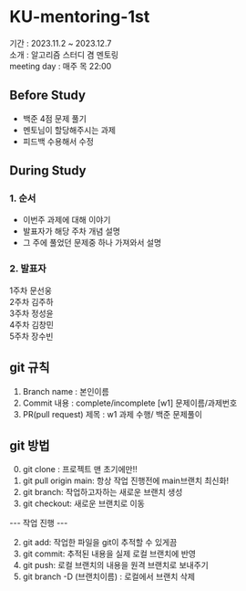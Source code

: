 # KU-mentoring-1st
기간 : 2023.11.2 ~ 2023.12.7  
소개 : 알고리즘 스터디 겸 멘토링  
meeting day : 매주 목 22:00  
  
## Before Study
- 백준 4점 문제 풀기
- 멘토님이 할당해주시는 과제
- 피드백 수용해서 수정

## During Study
### 1. 순서
- 이번주 과제에 대해 이야기
- 발표자가 해당 주차 개념 설명
- 그 주에 풀었던 문제중 하나 가져와서 설명

### 2. 발표자
1주차 문선웅  
2주차 김주하  
3주차 정성윤  
4주차 김창민  
5주차 장수빈

## git 규칙
1. Branch name : 본인이름
2. Commit 내용 : complete/incomplete [w1] 문제이름/과제번호
3. PR(pull request) 제목 : w1 과제 수행/ 백준 문제풀이

## git 방법
0. git clone : 프로젝트 맨 초기에만!!
1. git pull origin main: 항상 작업 진행전에 main브랜치 최신화!
2. git branch: 작업하고자하는 새로운 브랜치 생성
3. git checkout: 새로운 브랜치로 이동


--- 작업 진행 ---  

2. git add: 작업한 파일을 git이 추적할 수 있게끔
3. git commit: 추적된 내용을 실제 로컬 브랜치에 반영
4. git push: 로컬 브랜치의 내용을 원격 브랜치로 보내주기
5. git branch -D (브랜치이름) : 로컬에서 브랜치 삭제